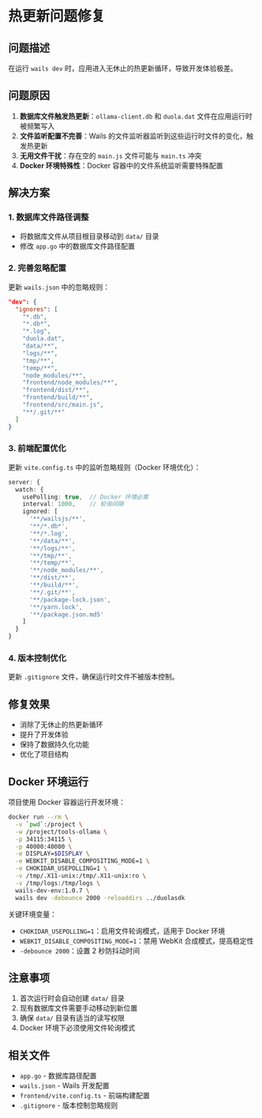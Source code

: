 # 热更新问题修复

## 问题描述
在运行 `wails dev` 时，应用进入无休止的热更新循环，导致开发体验极差。

## 问题原因
1. **数据库文件触发热更新**：`ollama-client.db` 和 `duola.dat` 文件在应用运行时被频繁写入
2. **文件监听配置不完善**：Wails 的文件监听器监听到这些运行时文件的变化，触发热更新
3. **无用文件干扰**：存在空的 `main.js` 文件可能与 `main.ts` 冲突
4. **Docker 环境特殊性**：Docker 容器中的文件系统监听需要特殊配置

## 解决方案

### 1. 数据库文件路径调整
- 将数据库文件从项目根目录移动到 `data/` 目录
- 修改 `app.go` 中的数据库文件路径配置

### 2. 完善忽略配置
更新 `wails.json` 中的忽略规则：
```json
"dev": {
  "ignores": [
    "*.db",
    "*.db*", 
    "*.log",
    "duola.dat",
    "data/**",
    "logs/**",
    "tmp/**",
    "temp/**",
    "node_modules/**",
    "frontend/node_modules/**",
    "frontend/dist/**",
    "frontend/build/**",
    "frontend/src/main.js",
    "**/.git/**"
  ]
}
```

### 3. 前端配置优化
更新 `vite.config.ts` 中的监听忽略规则（Docker 环境优化）：
```typescript
server: {
  watch: {
    usePolling: true,  // Docker 环境必需
    interval: 1000,    // 轮询间隔
    ignored: [
      '**/wailsjs/**', 
      '**/*.db*', 
      '**/*.log',
      '**/data/**',
      '**/logs/**',
      '**/tmp/**',
      '**/temp/**',
      '**/node_modules/**',
      '**/dist/**',
      '**/build/**',
      '**/.git/**',
      '**/package-lock.json',
      '**/yarn.lock',
      '**/package.json.md5'
    ]
  }
}
```

### 4. 版本控制优化
更新 `.gitignore` 文件，确保运行时文件不被版本控制。

## 修复效果
- 消除了无休止的热更新循环
- 提升了开发体验
- 保持了数据持久化功能
- 优化了项目结构

## Docker 环境运行
项目使用 Docker 容器运行开发环境：

```bash
docker run --rm \
  -v `pwd`:/project \
  -w /project/tools-ollama \
  -p 34115:34115 \
  -p 40000:40000 \
  -e DISPLAY=$DISPLAY \
  -e WEBKIT_DISABLE_COMPOSITING_MODE=1 \
  -e CHOKIDAR_USEPOLLING=1 \
  -v /tmp/.X11-unix:/tmp/.X11-unix:ro \
  -v /tmp/logs:/tmp/logs \
  wails-dev-env:1.0.7 \
  wails dev -debounce 2000 -reloaddirs ../duolasdk
```

关键环境变量：
- `CHOKIDAR_USEPOLLING=1`：启用文件轮询模式，适用于 Docker 环境
- `WEBKIT_DISABLE_COMPOSITING_MODE=1`：禁用 WebKit 合成模式，提高稳定性
- `-debounce 2000`：设置 2 秒防抖动时间

## 注意事项
1. 首次运行时会自动创建 `data/` 目录
2. 现有数据库文件需要手动移动到新位置
3. 确保 `data/` 目录有适当的读写权限
4. Docker 环境下必须使用文件轮询模式

## 相关文件
- `app.go` - 数据库路径配置
- `wails.json` - Wails 开发配置
- `frontend/vite.config.ts` - 前端构建配置
- `.gitignore` - 版本控制忽略规则